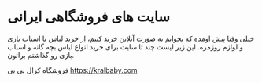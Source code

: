 # سایت های فروشگاهی ایرانی

خیلی وقتا پیش اومده که بخوایم به صورت آنلاین خرید کنیم، از خرید لباس تا اسباب بازی و لوازم روزمره.
این زیر لیست چند تا سایت برای خرید انواع لباس بچه گانه و اسباب بازی رو گذاشتم براتون.

فروشگاه کرال بی بی
https://kralbaby.com

